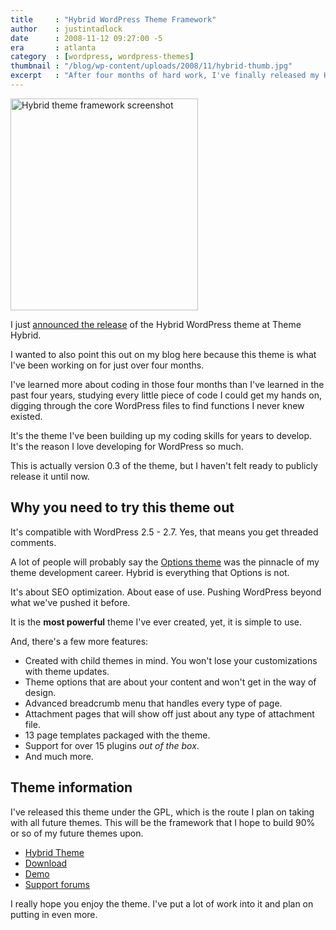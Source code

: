 ```yaml
---
title     : "Hybrid WordPress Theme Framework"
author    : justintadlock
date      : 2008-11-12 09:27:00 -5
era       : atlanta
category  : [wordpress, wordpress-themes]
thumbnail : "/blog/wp-content/uploads/2008/11/hybrid-thumb.jpg"
excerpt   : "After four months of hard work, I've finally released my Hybrid WordPress theme framework.  It's one of the most powerful WP themes in existence."
---
```


<img src="http://justintadlock.com/blog/wp-content/uploads/2008/11/screenshot.png" alt="Hybrid theme framework screenshot" title="Hybrid WordPress theme screenshot" width="300" height="339" class="size-full right alignright wp-image-1121" />

I just <a href="http://themehybrid.com/archives/2008/11/hybrid-wordpress-theme-framework" title="Releasing the Hybrid WordPress theme">announced the release</a> of the Hybrid WordPress theme at Theme Hybrid.

I wanted to also point this out on my blog here because this theme is what I've been working on for just over four months.

I've learned more about coding in those four months than I've learned in the past four years, studying every little piece of code I could get my hands on, digging through the core WordPress files to find functions I never knew existed.

It's the theme I've been building up my coding skills for years to develop.  It's the reason I love developing for WordPress so much.

This is actually version 0.3 of the theme, but I haven't felt ready to publicly release it until now.

## Why you need to try this theme out

It's compatible with WordPress 2.5 - 2.7.  Yes, that means you get threaded comments.

A lot of people will probably say the <a href="http://themehybrid.com/themes/options" title="Options WP theme">Options theme</a> was the pinnacle of my theme development career.  Hybrid is everything that Options is not.

It's about SEO optimization.  About ease of use.  Pushing WordPress beyond what we've pushed it before.

It is the <strong>most powerful</strong> theme I've ever created, yet, it is simple to use.

And, there's a few more features:

<ul>
<li>Created with child themes in mind.  You won't lose your customizations with theme updates.</li>
<li>Theme options that are about your content and won't get in the way of design.</li>
<li>Advanced breadcrumb menu that handles every type of page.</li>
<li>Attachment pages that will show off just about any type of attachment file.</li>
<li>13 page templates packaged with the theme.</li>
<li>Support for over 15 plugins <em>out of the box</em>.</li>
<li>And much more.</li>
</ul>

## Theme information

I've released this theme under the GPL, which is the route I plan on taking with all future themes.  This will be the framework that I hope to build 90% or so of my future themes upon.

<ul>
<li><a href="http://themehybrid.com/themes/hybrid" title="Hybrid theme page">Hybrid Theme</a></li>
<li><a href="http://wordpress.org/extend/themes/hybrid" title="Download the Hybrid theme">Download</a></li>
<li><a href="http://themehybrid.com/demo/hybrid" title="Demo the Hybrid WP theme">Demo</a></li>
<li><a href="http://themehybrid.com/support" title="Support forums">Support forums</a></li>
</ul>

I really hope you enjoy the theme.  I've put a lot of work into it and plan on putting in even more.
